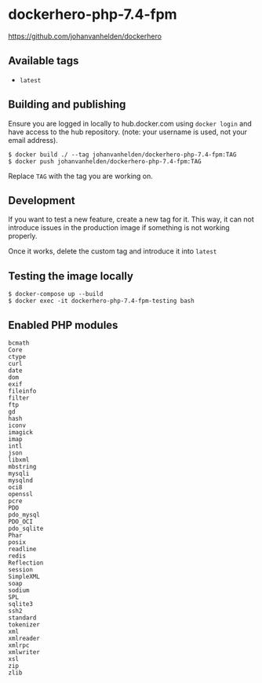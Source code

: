 # dockerhero-php-7.4-fpm

https://github.com/johanvanhelden/dockerhero

## Available tags
- `latest`

## Building and publishing

Ensure you are logged in locally to hub.docker.com using `docker login` and have access to the hub repository.
(note: your username is used, not your email address).

```
$ docker build ./ --tag johanvanhelden/dockerhero-php-7.4-fpm:TAG
$ docker push johanvanhelden/dockerhero-php-7.4-fpm:TAG
```

Replace `TAG` with the tag you are working on.

## Development

If you want to test a new feature, create a new tag for it. This way, it can not introduce issues in the production image if something is not working properly.

Once it works, delete the custom tag and introduce it into `latest`

## Testing the image locally

```
$ docker-compose up --build
$ docker exec -it dockerhero-php-7.4-fpm-testing bash
```

## Enabled PHP modules

```
bcmath
Core
ctype
curl
date
dom
exif
fileinfo
filter
ftp
gd
hash
iconv
imagick
imap
intl
json
libxml
mbstring
mysqli
mysqlnd
oci8
openssl
pcre
PDO
pdo_mysql
PDO_OCI
pdo_sqlite
Phar
posix
readline
redis
Reflection
session
SimpleXML
soap
sodium
SPL
sqlite3
ssh2
standard
tokenizer
xml
xmlreader
xmlrpc
xmlwriter
xsl
zip
zlib
```
